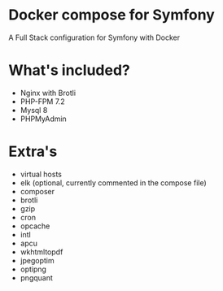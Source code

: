# Docker compose for Symfony
A Full Stack configuration for Symfony with Docker 
# What's included?

- Nginx with Brotli
- PHP-FPM 7.2
- Mysql 8
- PHPMyAdmin

# Extra's

- virtual hosts
- elk (optional, currently commented in the compose file)
- composer
- brotli
- gzip
- cron
- opcache
- intl
- apcu
- wkhtmltopdf
- jpegoptim
- optipng
- pngquant
